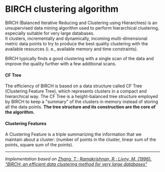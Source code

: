 # BIRCH clustering algorithm
BIRCH (Balanced Iterative Reducing and Clustering using Hierarchies) is an unsupervised data mining algorithm used to perform hierarchical clustering, especially suitable for very large databases.<br>
It clusters, incrementally and dynamically, incoming multi-dimensional metric data points to try to produce the best quality clustering with the available resources (i. e., available memory and time constraints).


BIRCH typically finds a good clustering with a single scan of the data and improve the quality further with a few additional scans. 

#### CF Tree
The efficiency of BIRCH is based on a data structure called CF Tree (Clustering Feature Tree), which represents clusters in a compact and hierarchical way.
The CF Tree is a height-balanced tree structure employed by BIRCH to keep a "summary" of the clusters in memory instead of storing all the data points.
**The tree structure and its construction are the core of the algorithm.**

#### Clustering Features
A Clustering Feature is a triple summarizing the information that we maintain about a cluster: (number of points in the cluster, linear sum of the points, square sum of the points).

---
*Implementation based on [Zhang, T.; Ramakrishnan, R.; Livny, M. (1996). "BIRCH: an efficient data clustering method for very large databases"](https://dl.acm.org/doi/10.1145/235968.233324)*